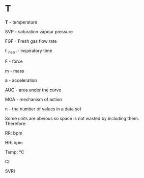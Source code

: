 ---
---
# T

**T** - temperature

SVP - saturation vapour pressure

FGF - Fresh gas flow rate

t <sub>insp</sub> .- inspiratory time

F - force

m - mass

a - acceleration

AUC - area under the curve

MOA - mechanism of action

n - the number of values in a data set

Some units are obvious so space is not wasted by including them.
Therefore:

RR: bpm

HR: bpm

Temp: °C

CI

SVRI
